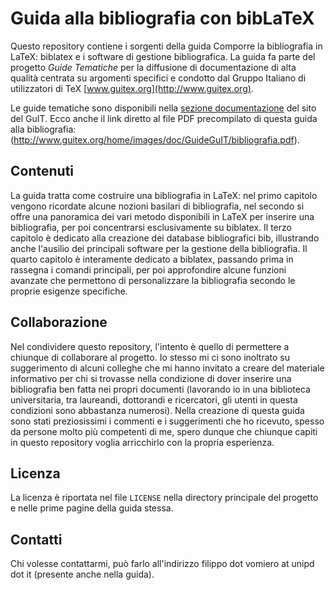 Guida alla bibliografia con bibLaTeX
====================================

Questo repository contiene i sorgenti della guida Comporre la bibliografia in LaTeX: biblatex e i software di gestione bibliografica. La guida fa parte del progetto *Guide Tematiche* per la diffusione di documentazione di alta qualità centrata su argomenti specifici e condotto dal Gruppo Italiano di utilizzatori di TeX
[www.guitex.org](http://www.guitex.org).

Le guide tematiche sono disponibili nella [sezione documentazione](https://www.guitex.org/home/it/documentazione) del sito del GuIT.
Ecco anche il link diretto al file PDF precompilato di questa guida alla bibliografia: (http://www.guitex.org/home/images/doc/GuideGuIT/bibliografia.pdf).

Contenuti
---------

La guida tratta come costruire una bibliografia in LaTeX: nel primo capitolo vengono ricordate alcune nozioni basilari di bibliografia, nel secondo si offre una panoramica dei vari metodo disponibili in LaTeX per inserire una bibliografia, per poi concentrarsi esclusivamente su biblatex. Il terzo capitolo è dedicato alla creazione dei database bibliografici bib, illustrando anche l'ausilio dei principali software per la gestione della bibliografia. Il quarto capitolo è interamente dedicato a biblatex, passando prima in rassegna i comandi principali, per poi approfondire alcune funzioni avanzate che permettono di personalizzare la bibliografia secondo le proprie esigenze specifiche.

Collaborazione
--------------

Nel condividere questo repository, l'intento è quello di permettere a chiunque di collaborare al progetto. Io stesso mi ci sono inoltrato su suggerimento di alcuni colleghe che mi hanno invitato a creare del materiale informativo per chi si trovasse nella condizione di dover inserire una bibliografia ben fatta nei propri documenti (lavorando io in una biblioteca universitaria, tra laureandi, dottorandi e ricercatori, gli utenti in questa condizioni sono abbastanza numerosi).
Nella creazione di questa guida sono stati preziosissimi i commenti e i suggerimenti che ho ricevuto, spesso da persone molto più competenti di me, spero dunque che chiunque capiti in questo repository voglia arricchirlo con la propria esperienza.

Licenza
-------

La licenza è riportata nel file `LICENSE` nella directory principale del
progetto e nelle prime pagine della guida stessa.

Contatti
--------

Chi volesse contattarmi, può farlo all'indirizzo filippo dot vomiero at unipd dot it (presente anche nella guida).

